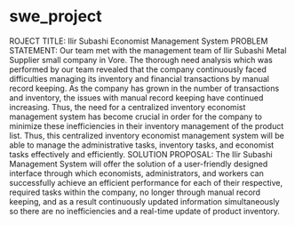 # swe_project
ROJECT TITLE: Ilir Subashi Economist Management System
PROBLEM STATEMENT: Our team met with the management team of Ilir Subashi Metal Supplier small company in Vore. The thorough need analysis which was performed by our team revealed that the company continuously faced difficulties managing its inventory and financial transactions by manual record keeping. As the company has grown in the number of transactions and inventory, the issues with manual record keeping have continued increasing. Thus, the need for a centralized inventory economist management system has become crucial in order for the company to minimize these inefficiencies in their inventory management of the product list. Thus, this centralized inventory economist management system will be able to manage the administrative tasks, inventory tasks, and economist tasks effectively and efficiently.
SOLUTION PROPOSAL: The Ilir Subashi Management System will offer the solution of a user-friendly designed interface through which economists, administrators, and workers can successfully achieve an efficient performance for each of their respective, required tasks within the company, no longer through manual record keeping, and as a result continuously updated information simultaneously so there are no inefficiencies and a real-time update of product inventory.
